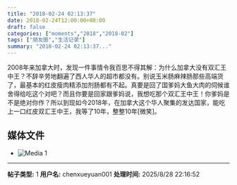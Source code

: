 ```yaml
---
title: "2018-02-24 02:13:37"
date: 2018-02-24T12:00:00+08:00
draft: false
categories: ["moments","2018","2018-02"]
tags: ["朋友圈","生活记录"]
summary: "2018-02-24 02:13:37..."
---
```


2008年来加拿大时，发现一件事情令我百思不得其解：为什么加拿大没有双汇王中王？不辞辛劳地翻遍了西人华人的超市都没有。别说玉米肠麻辣肠那些高端货了，最基本的红皮瘦肉精添加剂肠都有不起。真要是回了国爹妈大鱼大肉的伺候谁舍得给吃这个对吧？而且你要是回家跟爹妈说，我想吃那个双汇王中王！你爹妈是不是绝对你作？所以到现如今2018年，在加拿大这个华人聚集的发达国家，能吃上一口红皮双汇王中王，我等了10年，整整10年[微笑]。

## 媒体文件

- ![Media 1](/Moments/photos/2018-02-24/201802240213370.jpg)

---

**帖子类型:** 1
**用户名:** chenxueyuan001
**处理时间:** 2025/8/28 22:16:52